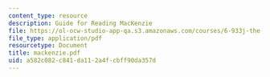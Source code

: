 ```yaml
---
content_type: resource
description: Guide for Reading MacKenzie
file: https://ol-ocw-studio-app-qa.s3.amazonaws.com/courses/6-933j-the-structure-of-engineering-revolutions-fall-2001/a582c082c841da112a4fcbff90da357d_mackenzie.pdf
file_type: application/pdf
resourcetype: Document
title: mackenzie.pdf
uid: a582c082-c841-da11-2a4f-cbff90da357d
---
```

